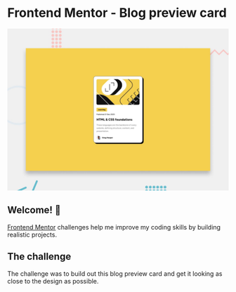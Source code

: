 # Frontend Mentor - Blog preview card

![Design preview for the Blog preview card coding challenge](./preview.jpg)

## Welcome! 👋

[Frontend Mentor](https://www.frontendmentor.io) challenges help me improve my coding skills by building realistic projects.

## The challenge

The challenge was to build out this blog preview card and get it looking as close to the design as possible.

